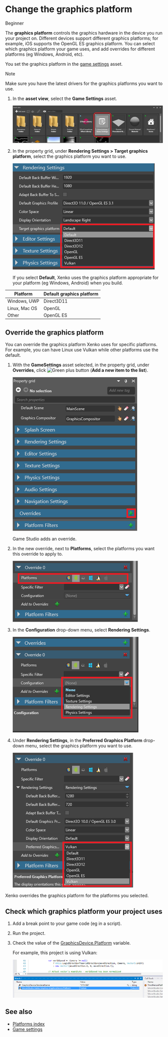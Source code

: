 # Change the graphics platform

<span class="label label-doc-level">Beginner</span>

The **graphics platform** controls the graphics hardware in the device you run your project on. Different devices support different graphics platforms; for example, iOS supports the OpenGL ES graphics platform. You can select which graphics platform your game uses, and add overrides for different platforms (eg Windows, Android, etc).

You set the graphics platform in the [game settings](../game-studio/game-settings.md) asset.

> [!Note]
> Make sure you have the latest drivers for the graphics platforms you want to use.

1. In the **asset view**, select the **Game Settings** asset.

    ![Game settings asset](media/games-settings-asset.png)

2. In the property grid, under **Rendering Settings > Target graphics platform**, select the graphics platform you want to use.

    ![Select graphics platform](media/change-graphics-platform.png)

    If you select **Default**, Xenko uses the graphics platform appropriate for your platform (eg Windows, Android) when you build.

| Platform      | Default graphics platform |
|---------------|---------------------------|
| Windows, UWP  | Direct3D11                |
| Linux, Mac OS | OpenGL                    |
| Other         | OpenGL ES                 |

## Override the graphics platform

You can override the graphics platform Xenko uses for specific platforms. For example, you can have Linux use Vulkan while other platforms use the default.

1. With the **GameSettings** asset selected, in the property grid, under **Overrides**, click ![Green plus button](~/manual/game-studio/media/green-plus-icon.png) (**Add a new item to the list**).

    ![Select graphics platform](media/add-override.png)

    Game Studio adds an override.

2. In the new override, next to **Platforms**, select the platforms you want this override to apply to.

    ![Select graphics platform override](media/select-override-platform.png)

3. In the **Configuration** drop-down menu, select **Rendering Settings**.

    ![Select graphics platform override](media/select-override-configuration.png)

4. Under **Rendering Settings**, in the **Preferred Graphics Platform** drop-down menu, select the graphics platform you want to use.

    ![Select graphics platform override](media/select-override-graphics-platform.png)

Xenko overrides the graphics platform for the platforms you selected.

## Check which graphics platform your project uses

1. Add a break point to your game code (eg in a script).
2. Run the project. 
3. Check the value of the [GraphicsDevice.Platform](xref:SiliconStudio.Xenko.Graphics.GraphicsDevice.Platform) variable.

    For example, this project is using Vulkan:

    ![Select graphics platform](media/check-platform-at-runtime.png)

## See also

* [Platforms index](index.md)
* [Game settings](../game-studio/game-settings.md)